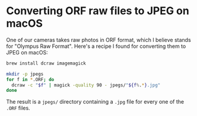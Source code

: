 # Converting ORF raw files to JPEG on macOS

One of our cameras takes raw photos in ORF format, which I believe stands for "Olympus Raw Format". Here's a recipe I found for converting them to JPEG on macOS:

```bash
brew install dcraw imagemagick

mkdir -p jpegs
for f in *.ORF; do
  dcraw -c "$f" | magick -quality 90 - jpegs/"${f%.*}.jpg"
done
```
The result is a `jpegs/` directory containing a `.jpg` file for every one of the `.ORF` files.
